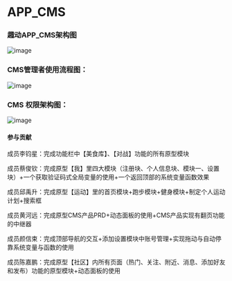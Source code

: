 # APP_CMS

### 趣动APP_CMS架构图
![image](https://i.loli.net/2018/12/23/5c1f38a68cf7c.png)


### CMS管理者使用流程图：
![image](https://i.loli.net/2018/12/23/5c1f38337773d.png)

### CMS 权限架构图：
![image](https://i.loli.net/2019/01/02/5c2c901c82ee6.png)


#### 参与贡献
成员李钧星：完成功能栏中【美食库】、【对战】功能的所有原型模块

成员蔡俊钦：完成原型【我】里四大模块（注册块、个人信息块、模块一、设置块）+一个获取验证码式全局变量的使用+一个返回顶部的系统变量函数效果

成员邱禹升：完成原型【运动】里的首页模块+跑步模块+健身模块+制定个人运动计划+搜索框

成员黄河远：完成原型CMS产品PRD+动态面板的使用+CMS产品实现有翻页功能的中继器

成员颜信束：完成顶部导航的交互+添加设置模块中账号管理+实现拖动与自动停靠系统变量与函数的使用

成员陈嘉鹏：完成原型【社区】内所有页面（热门、关注、附近、消息、添加好友和发布）功能的原型模块+动态面板的使用
